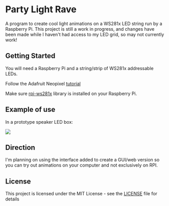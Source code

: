 # Party Light Rave

A program to create cool light animations on a WS281x LED string run by a Raspberry Pi.
This project is still a work in progress, and changes have been made while I haven't had access to my LED grid,
so may not currently work!

## Getting Started

You will need a Raspberry Pi and a string/strip of WS281x addressable LEDs.

Follow the Adafruit Neopixel [tutorial](https://learn.adafruit.com/neopixels-on-raspberry-pi)

Make sure [rpi-ws281x](https://github.com/jgarff/rpi_ws281x) library is installed on your Raspberry Pi.

##  Example of use

In a prototype speaker LED box:

![](partyLightsGif.gif)

## Direction

I'm planning on using the interface added to create a GUI/web version so you can 
try out animations on your computer and not exclusively on RPI.

## License

This project is licensed under the MIT License - see the [LICENSE](LICENSE) file for details
